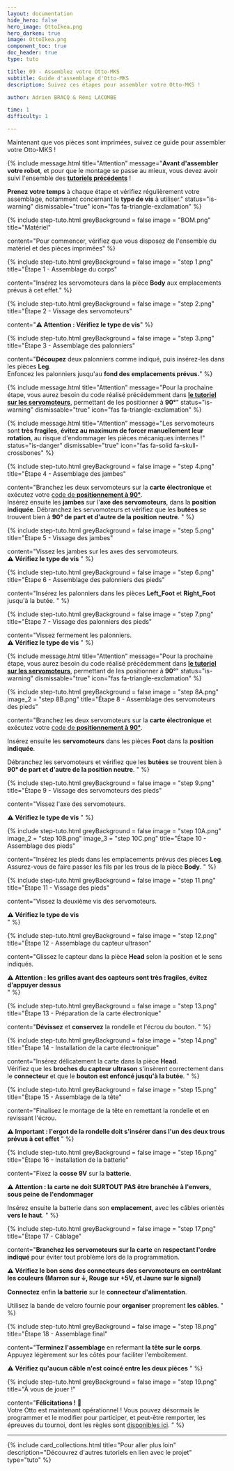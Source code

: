 ```yaml
---
layout: documentation
hide_hero: false
hero_image: OttoIkea.png
hero_darken: true
image: OttoIkea.png
component_toc: true
doc_header: true
type: tuto

title: 09 - Assemblez votre Otto-MKS
subtitle: Guide d'assemblage d'Otto-MKS
description: Suivez ces étapes pour assembler votre Otto-MKS !

author: Adrien BRACQ & Rémi LACOMBE

time: 1
difficulty: 1

---
```

Maintenant que vos pièces sont imprimées, suivez ce guide pour assembler votre Otto-MKS ! 

{% include message.html title="Attention" message="**Avant d'assembler votre robot**, et pour que le montage se passe au mieux, vous devez avoir suivi l'ensemble des [**tutoriels précédents**](/pages/tutoriels/) !

**Prenez votre temps** à chaque étape et vérifiez régulièrement votre assemblage, notamment concernant le **type de vis** à utiliser." status="is-warning" dismissable="true" icon="fas fa-triangle-exclamation" %}

{% include step-tuto.html 
greyBackground = false
image = "BOM.png"
title="Matériel"

content="Pour commencer, vérifiez que vous disposez de l'ensemble du matériel et des pièces imprimées" %}

{% include step-tuto.html 
greyBackground = false
image = "step 1.png"
title="Étape 1 - Assemblage du corps"

content="Insérez les servomoteurs dans la pièce **Body** aux emplacements prévus à cet effet." %}

{% include step-tuto.html 
greyBackground = false
image = "step 2.png"
title="Étape 2 - Vissage des servomoteurs"

content="**⚠️ Attention : Vérifiez le type de vis**" %}

{% include step-tuto.html 
greyBackground = false
image = "step 3.png"
title="Étape 3 - Assemblage des palonniers"

content="**Découpez** deux palonniers comme indiqué, puis insérez-les dans les pièces **Leg**.  
Enfoncez les palonniers jusqu'au **fond des emplacements prévus.**" %}

{% include message.html title="Attention" message="Pour la prochaine étape, vous aurez besoin du code réalisé précédemment dans [**le tutoriel sur les servomoteurs**](/docs/tutoriels/08-servomotor/), permettant de les positionner à **90°**" status="is-warning" dismissable="true" icon="fas fa-triangle-exclamation" %}

{% include message.html title="Attention" message="Les servomoteurs sont **très fragiles**, **évitez au maximum de forcer manuellement leur rotation**, au risque d'endommager les pièces mécaniques internes !" status="is-danger" dismissable="true" icon="fas fa-solid fa-skull-crossbones" %}

{% include step-tuto.html 
greyBackground = false
image = "step 4.png"
title="Étape 4 - Assemblage des jambes"

content="Branchez les deux servomoteurs sur la **carte électronique** et exécutez votre [code de **positionnement à 90°**](/docs/tutoriels/08-servomotor/).  
Insérez ensuite les **jambes** sur l'**axe des servomoteurs**, dans la **position indiquée**.
Débranchez les servomoteurs et vérifiez que les **butées** se trouvent bien à **90° de part et d'autre de la position neutre**.
" %}

{% include step-tuto.html 
greyBackground = false
image = "step 5.png"
title="Étape 5 - Vissage des jambes"

content="Vissez les jambes sur les axes des servomoteurs.  
**⚠️ Vérifiez le type de vis**
" %}

{% include step-tuto.html 
greyBackground = false
image = "step 6.png"
title="Étape 6 - Assemblage des palonniers des pieds"

content="Insérez les palonniers dans les pièces **Left_Foot** et **Right_Foot** jusqu'à la butée.
" %}

{% include step-tuto.html 
greyBackground = false
image = "step 7.png"
title="Étape 7 - Vissage des palonniers des pieds"

content="Vissez fermement les palonniers.  
**⚠️ Vérifiez le type de vis**
" %}

{% include message.html title="Attention" message="Pour la prochaine étape, vous aurez besoin du code réalisé précédemment dans [**le tutoriel sur les servomoteurs**](/docs/tutoriels/08-servomotor/), permettant de les positionner à **90°**" status="is-warning" dismissable="true" icon="fas fa-triangle-exclamation" %}

{% include step-tuto.html 
greyBackground = false
image = "step 8A.png"
image_2 = "step 8B.png"
title="Étape 8 - Assemblage des servomoteurs des pieds"

content="Branchez les deux servomoteurs sur la **carte électronique** et exécutez votre [code de **positionnement à 90°**](/docs/tutoriels/08-servomotor/).  
  
Insérez ensuite les **servomoteurs** dans les pièces **Foot** dans la **position indiquée**.
  
Débranchez les servomoteurs et vérifiez que les **butées** se trouvent bien à **90° de part et d'autre de la position neutre**.
" %}

{% include step-tuto.html 
greyBackground = false
image = "step 9.png"
title="Étape 9 - Vissage des servomoteurs des pieds"

content="Vissez l'axe des servomoteurs.  
  
**⚠️ Vérifiez le type de vis**
" %}

{% include step-tuto.html 
greyBackground = false
image = "step 10A.png"
image_2 = "step 10B.png"
image_3 = "step 10C.png"
title="Étape 10 - Assemblage des pieds"

content="Insérez les pieds dans les emplacements prévus des pièces **Leg**.  
Assurez-vous de faire passer les fils par les trous de la pièce **Body**.
" %}

{% include step-tuto.html 
greyBackground = false
image = "step 11.png"
title="Étape 11 - Vissage des pieds"

content="Vissez la deuxième vis des servomoteurs.  
  
**⚠️ Vérifiez le type de vis**  
" %}

{% include step-tuto.html 
greyBackground = false
image = "step 12.png"
title="Étape 12 - Assemblage du capteur ultrason"

content="Glissez le capteur dans la pièce **Head** selon la position et le sens indiqués.  
    
**⚠️ Attention : les grilles avant des capteurs sont très fragiles, évitez d'appuyer dessus**  
" %}

{% include step-tuto.html 
greyBackground = false
image = "step 13.png"
title="Étape 13 - Préparation de la carte électronique"

content="**Dévissez** et **conservez** la rondelle et l'écrou du bouton.
" %}

{% include step-tuto.html 
greyBackground = false
image = "step 14.png"
title="Étape 14 - Installation de la carte électronique"

content="Insérez délicatement la carte dans la pièce **Head**.  
Vérifiez que les **broches du capteur ultrason** s'insèrent correctement dans le **connecteur** et que le **bouton est enfoncé jusqu'à la butée**.
" %}

{% include step-tuto.html 
greyBackground = false
image = "step 15.png"
title="Étape 15 - Assemblage de la tête"

content="Finalisez le montage de la tête en remettant la rondelle et en revissant l'écrou.  
  
**⚠️ Important : l'ergot de la rondelle doit s'insérer dans l'un des deux trous prévus à cet effet**
" %}

{% include step-tuto.html 
greyBackground = false
image = "step 16.png"
title="Étape 16 - Installation de la batterie"

content="Fixez la **cosse 9V** sur la **batterie**.  
  
**⚠️ Attention : la carte ne doit SURTOUT PAS être branchée à l'envers, sous peine de l'endommager**  

Insérez ensuite la batterie dans son **emplacement**, avec les câbles orientés **vers le haut**.
" %}

{% include step-tuto.html 
greyBackground = false
image = "step 17.png"
title="Étape 17 - Câblage"

content="**Branchez les servomoteurs sur la carte** en **respectant l'ordre indiqué** pour éviter tout problème lors de la programmation.
  
**⚠️ Vérifiez le bon sens des connecteurs des servomoteurs en contrôlant les couleurs (Marron sur ⏚, Rouge sur +5V, et Jaune sur le signal)**  
  
**Connectez** enfin **la batterie** sur le **connecteur d'alimentation**.  

Utilisez la bande de velcro fournie pour **organiser** proprement **les câbles**.
" %}

{% include step-tuto.html 
greyBackground = false
image = "step 18.png"
title="Étape 18 - Assemblage final"

content="**Terminez l'assemblage** en refermant **la tête sur le corps**.  
Appuyez légèrement sur les côtés pour faciliter l'emboîtement.  
  
**⚠️ Vérifiez qu'aucun câble n'est coincé entre les deux pièces**
" %}

{% include step-tuto.html 
greyBackground = false
image = "step 19.png"
title="À vous de jouer !"

content="**Félicitations !** 🎉  
Votre Otto est maintenant opérationnel !
Vous pouvez désormais le programmer et le modifier pour participer, et peut-être remporter, les épreuves du tournoi, dont les règles sont [disponibles ici]().
" %}

---

{%
  include card_collections.html
  title="Pour aller plus loin"
  description="Découvrez d'autres tutoriels en lien avec le projet"
  type="tuto"
%}
